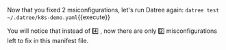
Now that you fixed 2 msiconfigurations, let's run Datree again:
`datree test ~/.datree/k8s-demo.yaml`{{execute}}

You will notice that instead of 4️⃣ , now there are only 2️⃣   misconfigurations left to fix in this manifest file.
